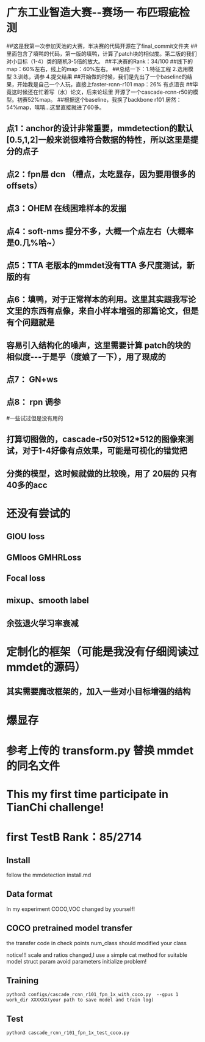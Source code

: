 # 广东工业智造大赛--赛场一 布匹瑕疵检测
##这是我第一次参加天池的大赛，半决赛的代码开源在了final_commit文件夹
##里面包含了填鸭的代码，第一版的填鸭，计算了patch块的相似度。第二版的我们对小目标（1-4）类的随机3-5倍的放大。
##半决赛的Rank：34/100
##线下的map：60%左右，线上的map：40%左右。
##总结一下：1.特征工程 2.选用模型 3.训练，调参 4.提交结果
##开始做的时候，我们是先出了一个baseline的结果，开始我是自己一个人玩，直接上faster-rcnn-r101 map：26% 有点沮丧
##毕竟这时候还在忙着写（水）论文，后来论坛里 开源了一个cascade-rcnn-r50的模型。初赛52%map。
##根据这个baseline，我换了backbone r101 居然：54%map，嘻嘻...这里直接就进了60多。
## 点1：anchor的设计非常重要，mmdetection的默认[0.5,1,2]一般来说很难符合数据的特性，所以这里是提分的点子
## 点2：fpn层 dcn （槽点，太吃显存，因为要用很多的offsets）
## 点3：OHEM 在线困难样本的发掘
## 点4：soft-nms 提分不多，大概一个点左右（大概率是0.几%哈~）

## 点5：TTA 老版本的mmdet没有TTA 多尺度测试，新版的有
## 点6：填鸭，对于正常样本的利用。这里其实跟我写论文里的东西有点像，来自小样本增强的那篇论文，但是有个问题就是
## 容易引入结构化的噪声，这里需要计算 patch的块的相似度---于是乎（度娘了一下），用了现成的
## 点7： GN+ws
## 点8： rpn 调参 


#一些试过但是没有用的
## 打算切图做的，cascade-r50对512*512的图像来测试，对于1-4好像有点效果，可能是可视化的错觉把

## 分类的模型，这时候就做的比较晚，用了 20层的 只有40多的acc

# 还没有尝试的
## GIOU loss
## GMloos GMHRLoss
## Focal loss
## mixup、smooth label
## 余弦退火学习率衰减


# 定制化的框架（可能是我没有仔细阅读过mmdet的源码）
## 其实需要魔改框架的，加入一些对小目标增强的结构

#  爆显存
# 参考上传的 transform.py 替换 mmdet的同名文件
# This my first time participate in TianChi challenge!
# first TestB Rank：85/2714

## Install
fellow the mmdetection install.md

## Data format
In my experiment COCO,VOC changed by yourself!

## COCO pretrained model transfer
the transfer code in check points   num_class should modified your class

notice!!! scale and ratios changed,I use a simple cat method for suitable model struct param avoid parameters initialize problem!

## Training
```python3 configs/cascade_rcnn_r101_fpn_1x_with_coco.py  --gpus 1 work_dir XXXXXX(your path to save model and train log)```

## Test
```python3 cascade_rcnn_r101_fpn_1x_test_coco.py```


